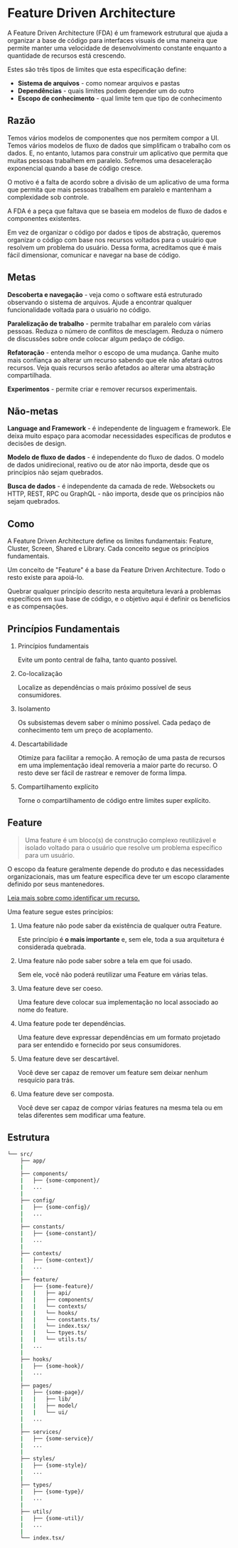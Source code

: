 # Feature Driven Architecture

A Feature Driven Architecture (FDA) é um framework estrutural que ajuda a organizar a base de código para interfaces visuais de uma maneira que permite manter uma velocidade de desenvolvimento constante enquanto a quantidade de recursos está crescendo.

Estes são três tipos de limites que esta especificação define:

- __Sistema de arquivos__ - como nomear arquivos e pastas
- __Dependências__ - quais limites podem depender um do outro
- __Escopo de conhecimento__ - qual limite tem que tipo de conhecimento

## Razão

Temos vários modelos de componentes que nos permitem compor a UI. Temos vários modelos de fluxo de dados que simplificam o trabalho com os dados. E, no entanto, lutamos para construir um aplicativo que permita que muitas pessoas trabalhem em paralelo. Sofremos uma desaceleração exponencial quando a base de código cresce.

O motivo é a falta de acordo sobre a divisão de um aplicativo de uma forma que permita que mais pessoas trabalhem em paralelo e mantenham a complexidade sob controle.

A FDA é a peça que faltava que se baseia em modelos de fluxo de dados e componentes existentes.

Em vez de organizar o código por dados e tipos de abstração, queremos organizar o código com base nos recursos voltados para o usuário que resolvem um problema do usuário. Dessa forma, acreditamos que é mais fácil dimensionar, comunicar e navegar na base de código.

## Metas

**Descoberta e navegação** - veja como o software está estruturado observando o sistema de arquivos. Ajude a encontrar qualquer funcionalidade voltada para o usuário no código.

**Paralelização de trabalho** - permite trabalhar em paralelo com várias pessoas. Reduza o número de conflitos de mesclagem. Reduza o número de discussões sobre onde colocar algum pedaço de código.

**Refatoração** - entenda melhor o escopo de uma mudança. Ganhe muito mais confiança ao alterar um recurso sabendo que ele não afetará outros recursos. Veja quais recursos serão afetados ao alterar uma abstração compartilhada.

**Experimentos** - permite criar e remover recursos experimentais.

## Não-metas

**Language and Framework** - é independente de linguagem e framework. Ele deixa muito espaço para acomodar necessidades específicas de produtos e decisões de design.

**Modelo de fluxo de dados** - é independente do fluxo de dados. O modelo de dados unidirecional, reativo ou de ator não importa, desde que os princípios não sejam quebrados.

**Busca de dados** - é independente da camada de rede.
Websockets ou HTTP, REST, RPC ou GraphQL - não importa, desde que os princípios não sejam quebrados.

## Como

A Feature Driven Architecture define os limites fundamentais: Feature, Cluster, Screen, Shared e Library. Cada conceito segue os princípios fundamentais.

Um conceito de "Feature" é a base da Feature Driven Architecture. Todo o resto existe para apoiá-lo.

Quebrar qualquer princípio descrito nesta arquitetura levará a problemas específicos em sua base de código, e o objetivo aqui é definir os benefícios e as compensações.

## Princípios Fundamentais

1. Princípios fundamentais

    Evite um ponto central de falha, tanto quanto possível.

1. Co-localização

    Localize as dependências o mais próximo possível de seus consumidores.

1. Isolamento

    Os subsistemas devem saber o mínimo possível. Cada pedaço de conhecimento tem um preço de acoplamento.

1. Descartabilidade

    Otimize para facilitar a remoção. A remoção de uma pasta de recursos em uma implementação ideal removeria a maior parte do recurso. O resto deve ser fácil de rastrear e remover de forma limpa.
    
1. Compartilhamento explícito

    Torne o compartilhamento de código entre limites super explícito.

## Feature

> Uma feature é um bloco(s) de construção complexo reutilizável e isolado voltado para o usuário que resolve um problema específico para um usuário.

O escopo da feature geralmente depende do produto e das necessidades organizacionais, mas um feature específica deve ter um escopo claramente definido por seus mantenedores.

[Leia mais sobre como identificar um recurso.](./feature.md)

Uma feature segue estes princípios:

1. Uma feature não pode saber da existência de qualquer outra Feature.

   Este princípio é **o mais importante** e, sem ele, toda a sua arquitetura é considerada quebrada.

1. Uma feature não pode saber sobre a tela em que foi usado.

   Sem ele, você não poderá reutilizar uma Feature em várias telas.

1. Uma feature deve ser coeso.

   Uma feature deve colocar sua implementação no local associado ao nome do feature.

1. Uma feature pode ter dependências.

   Uma feature deve expressar dependências em um formato projetado para ser entendido e fornecido por seus consumidores.

1. Uma feature deve ser descartável.

   Você deve ser capaz de remover um feature sem deixar nenhum resquício para trás.

1. Uma feature deve ser composta.

   Você deve ser capaz de compor várias features na mesma tela ou em telas diferentes sem modificar uma feature.

## Estrutura


```sh
└── src/
    ├── app/                    
    |                           
    ├── components/             
    |   ├── {some-component}/   
    |   ...                     
    |                           
    ├── config/                
    |   ├── {some-config}/        
    |   ...                     
    |                           
    ├── constants/              
    |   ├── {some-constant}/        
    |   ...                     
    |                           
    ├── contexts/               
    |   ├── {some-context}/        
    |   ...                     
    |                           
    ├── feature/         
    |   ├── {some-feature}/        
    |   |   ├── api/            
    |   |   ├── components/          
    |   |   └── contexts/
    |   |   └── hooks/ 
    |   |   └── constants.ts/     
    |   |   └── index.tsx/  
    |   |   └── tpyes.ts/  
    |   |   └── utils.ts/            
    |   ...                 
    |                       
    ├── hooks/                 
    |   ├── {some-hook}/        
    |   ...                 
    |                       
    ├── pages/                 
    |   ├── {some-page}/        
    |   |   ├── lib/            
    |   |   ├── model/          
    |   |   └── ui/             
    |   ...                 
    |                       
    ├── services/              
    |   ├── {some-service}/        
    |   ...                 
    |                       
    ├── styles/                
    |   ├── {some-style}/        
    |   ...                 
    |                       
    ├── types/                 
    |   ├── {some-type}/        
    |   ...                 
    |                       
    ├── utils/                 
    |   ├── {some-util}/        
    |   ...                 
    |                       
    └── index.tsx/          
```


